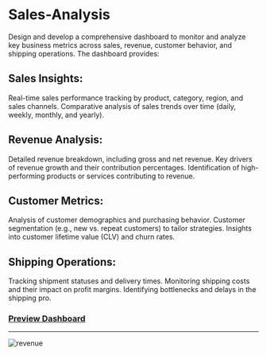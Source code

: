 # Sales-Analysis

Design and develop a comprehensive dashboard to monitor and analyze key business metrics across sales, revenue, customer behavior, and shipping operations. The dashboard provides: 
## Sales Insights: 

Real-time sales performance tracking by product, category, region, and sales channels. Comparative analysis of sales trends over time (daily, weekly, monthly, and yearly). 
## Revenue Analysis: 

Detailed revenue breakdown, including gross and net revenue. Key drivers of revenue growth and their contribution percentages. Identification of high-performing products or services contributing to revenue. 
## Customer Metrics: 

Analysis of customer demographics and purchasing behavior. Customer segmentation (e.g., new vs. repeat customers) to tailor strategies. Insights into customer lifetime value (CLV) and churn rates. 
## Shipping Operations: 

Tracking shipment statuses and delivery times. Monitoring shipping costs and their impact on profit margins. Identifying bottlenecks and delays in the shipping pro.


### [Preview Dashboard](https://app.powerbi.com/view?r=eyJrIjoiMWQwZTZjZTMtZjNlMy00MDhjLWE5MGYtOTI5N2IxMTg2NGFhIiwidCI6IjYzMTljNGQ4LWRlMmMtNGEzNy05NzA4LWQ0MjAwYzA3NDQ5OCJ9)

-----------------------------------------------------------------------------------------
![revenue](https://github.com/user-attachments/assets/930dbbbb-09bc-45c7-8545-0731336020ab)

